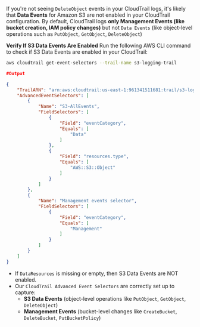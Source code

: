 If you're not seeing `DeleteObject` events in your CloudTrail logs, it's likely that **Data Events** for Amazon S3 are not enabled in your CloudTrail configuration. By default, CloudTrail logs **only Management Events (like bucket creation, IAM policy changes)** but not `Data Events` (like object-level operations such as `PutObject`, `GetObject`, `DeleteObject`)

**Verify If S3 Data Events Are Enabled**
Run the following AWS CLI command to check if S3 Data Events are enabled in your CloudTrail:

```bash
aws cloudtrail get-event-selectors --trail-name s3-logging-trail
```

```json
#Output

{
    "TrailARN": "arn:aws:cloudtrail:us-east-1:961341511681:trail/s3-logging-trail",
    "AdvancedEventSelectors": [
        {
            "Name": "S3-AllEvents",
            "FieldSelectors": [
                {
                    "Field": "eventCategory",
                    "Equals": [
                        "Data"
                    ]
                },
                {
                    "Field": "resources.type",
                    "Equals": [
                        "AWS::S3::Object"
                    ]
                }
            ]
        },
        {
            "Name": "Management events selector",
            "FieldSelectors": [
                {
                    "Field": "eventCategory",
                    "Equals": [
                        "Management"
                    ]
                }
            ]
        }
    ]
}

```

- If `DataResources` is missing or empty, then S3 Data Events are NOT enabled.
- Our `CloudTrail Advanced Event Selectors` are correctly set up to capture:
    - **S3 Data Events** (object-level operations like `PutObject`, `GetObject`, `DeleteObject`)
    - **Management Events** (bucket-level changes like `CreateBucket`, `DeleteBucket`, `PutBucketPolicy`)
